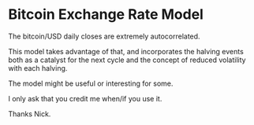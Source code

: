 # Bitcoin Exchange Rate Model

The bitcoin/USD daily closes are extremely autocorrelated. 

This model takes advantage of that, and incorporates the halving events both as a catalyst for the next cycle 
and the concept of reduced volatility with each halving. 

The model might be useful or interesting for some. 

I only ask that you credit me when/if you use it.

Thanks
Nick.
